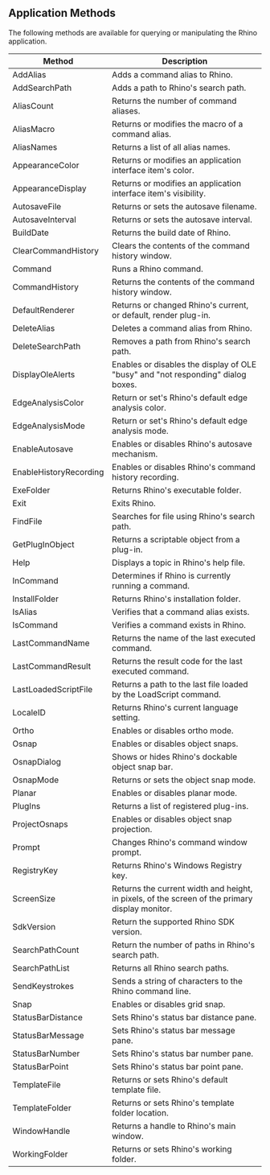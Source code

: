 ## Application Methods

The following methods are available for querying or manipulating the Rhino application.  
 
| Method | Description |
|--------|-------------|
| AddAlias | Adds a command alias to Rhino. |
| AddSearchPath | Adds a path to Rhino's search path. |
| AliasCount | Returns the number of command aliases. |
| AliasMacro | Returns or modifies the macro of a command alias. |
| AliasNames | Returns a list of all alias names. |
| AppearanceColor | Returns or modifies an application interface item's color. |
| AppearanceDisplay | Returns or modifies an application interface item's visibility. |
| AutosaveFile | Returns or sets the autosave filename. |
| AutosaveInterval | Returns or sets the autosave interval. |
| BuildDate | Returns the build date of Rhino. |
| ClearCommandHistory | Clears the contents of the command history window. |
| Command | Runs a Rhino command. |
| CommandHistory | Returns the contents of the command history window. |
| DefaultRenderer | Returns or changed Rhino's current, or default, render plug-in. |
| DeleteAlias | Deletes a command alias from Rhino. |
| DeleteSearchPath | Removes a path from Rhino's search path. |
| DisplayOleAlerts | Enables or disables the display of OLE "busy" and "not responding" dialog boxes. |
| EdgeAnalysisColor | Return or set's Rhino's default edge analysis color. |
| EdgeAnalysisMode | Return or set's Rhino's default edge analysis mode. |
| EnableAutosave | Enables or disables Rhino's autosave mechanism. |
| EnableHistoryRecording | Enables or disables Rhino's command history recording. |
| ExeFolder | Returns Rhino's executable folder. |
| Exit | Exits Rhino. |
| FindFile | Searches for file using Rhino's search path. |
| GetPlugInObject | Returns a scriptable object from a plug-in. |
| Help | Displays a topic in Rhino's help file. |
| InCommand | Determines if Rhino is currently running a command. |
| InstallFolder | Returns Rhino's installation folder. |
| IsAlias | Verifies that a command alias exists. |
| IsCommand | Verifies a command exists in Rhino. |
| LastCommandName | Returns the name of the last executed command. |
| LastCommandResult | Returns the result code for the last executed command. |
| LastLoadedScriptFile | Returns a path to the last file loaded by the LoadScript command. |
| LocaleID | Returns Rhino's current language setting. |
| Ortho | Enables or disables ortho mode. |
| Osnap | Enables or disables object snaps. |
| OsnapDialog | Shows or hides Rhino's dockable object snap bar. |
| OsnapMode | Returns or sets the object snap mode. |
| Planar | Enables or disables planar mode. |
| PlugIns | Returns a list of registered plug-ins. |
| ProjectOsnaps | Enables or disables object snap projection. |
| Prompt | Changes Rhino's command window prompt. |
| RegistryKey | Returns Rhino's Windows Registry key. |
| ScreenSize | Returns the current width and height, in pixels, of the screen of the primary display monitor. |
| SdkVersion | Return the supported Rhino SDK version. |
| SearchPathCount | Return the number of paths in Rhino's search path. |
| SearchPathList | Returns all Rhino search paths. |
| SendKeystrokes | Sends a string of characters to the Rhino command line. |
| Snap | Enables or disables grid snap. |
| StatusBarDistance | Sets Rhino's status bar distance pane. |
| StatusBarMessage | Sets Rhino's status bar message pane. |
| StatusBarNumber | Sets Rhino's status bar number pane. |
| StatusBarPoint | Sets Rhino's status bar point pane. |
| TemplateFile | Returns or sets Rhino's default template file. |
| TemplateFolder | Returns or sets Rhino's template folder location. |
| WindowHandle | Returns a handle to Rhino's main window. |
| WorkingFolder | Returns or sets Rhino's working folder. |
